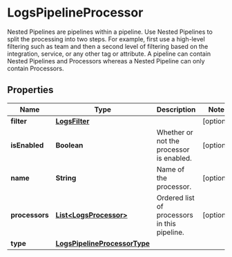 

# LogsPipelineProcessor

Nested Pipelines are pipelines within a pipeline. Use Nested Pipelines to split the processing into two steps. For example, first use a high-level filtering such as team and then a second level of filtering based on the integration, service, or any other tag or attribute.  A pipeline can contain Nested Pipelines and Processors whereas a Nested Pipeline can only contain Processors.
## Properties

Name | Type | Description | Notes
------------ | ------------- | ------------- | -------------
**filter** | [**LogsFilter**](LogsFilter.md) |  |  [optional]
**isEnabled** | **Boolean** | Whether or not the processor is enabled. |  [optional]
**name** | **String** | Name of the processor. |  [optional]
**processors** | [**List&lt;LogsProcessor&gt;**](LogsProcessor.md) | Ordered list of processors in this pipeline. |  [optional]
**type** | [**LogsPipelineProcessorType**](LogsPipelineProcessorType.md) |  | 



